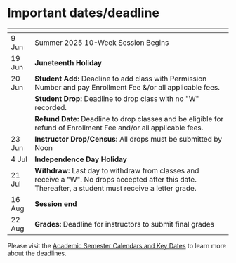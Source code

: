 # Important dates/deadline

|<div style="width600:px"></div> ||
|:----------------------|:--------------|
|9 Jun                  |   Summer 2025 10-Week Session Begins |
|19 Jun                 |   __Juneteenth Holiday__ |
|20 Jun                 |   __Student Add:__ Deadline to add class with Permission Number and pay Enrollment Fee &/or all applicable fees. |
|                       |   __Student Drop:__ Deadline to drop class with no "W" recorded. |
|                       |   __Refund Date:__ Deadline to drop classes and be eligible for refund of Enrollment Fee and/or all applicable fees.|
|23 Jun                 |   __Instructor Drop/Census:__ All drops must be submitted by Noon |
|4 Jul                  |   __Independence Day Holiday__
|21 Jul                 |   __Withdraw:__ Last day to withdraw from classes and receive a "W". No drops accepted after this date. Thereafter, a student must receive a letter grade.|
|16 Aug                  |   __Session end__|
|22 Aug                  |   __Grades:__ Deadline for instructors to submit final grades|

Please visit the [Academic Semester Calendars and Key Dates](https://www.sdccd.edu/students/dates-and-deadlines/index.aspx) to learn more about the deadlines.
